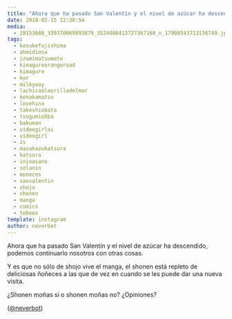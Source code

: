 ```yaml
---
title: "Ahora que ha pasado San Valentín y el nivel de azúcar ha descendido, podemos continuarlo nosotros con otras cosas"
date: 2018-02-15 12:30:54
media: 
  - 28153608_339370069893879_3524086413727367168_n_17900543713136749.jpg
tags: 
  - kosukefujishima
  - ahmidiosa
  - izumimatsumoto
  - kimagureorangeroad
  - kimagure
  - kor
  - milkyway
  - lachicaalaorilladelmar
  - kenakamatsu
  - lovehina
  - takeshiobata
  - tsugumiohba
  - bakuman
  - videogirlai
  - videogirl
  - is
  - masakazukatsura
  - katsura
  - inioasano
  - solanin
  - moneces
  - sanvalentin
  - shojo
  - shonen
  - manga
  - comics
  - tebeos
template: instagram
author: neverbot
---
```


Ahora que ha pasado San Valentín y el nivel de azúcar ha descendido, podemos continuarlo nosotros con otras cosas.

Y es que no sólo de shojo vive el manga, el shonen está repleto de deliciosas ñoñeces a las que de vez en cuando se les puede dar una nueva visita.

¿Shonen moñas sí o shonen moñas no? ¿Opiniones?

([@neverbot](https://instagram.com/neverbot))

